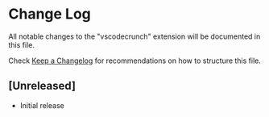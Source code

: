 # Change Log

All notable changes to the "vscodecrunch" extension will be documented in this file.

Check [Keep a Changelog](http://keepachangelog.com/) for recommendations on how to structure this file.

## [Unreleased]

- Initial release